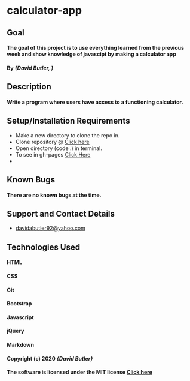 # calculator-app
## Goal 

#### The goal of this project is to use everything learned from the previous week and show knowledge of javascipt by making a calculator app
#### By _**{David Butler, }**_

## Description
#### Write a program where users have access to a functioning calculator.

## Setup/Installation Requirements
* Make a new directory to clone the repo in.
* Clone repository @ [Click here](https://github.com/davidabutler92/calculator-app.git)
* Open directory (code .) in terminal.
* To see in gh-pages [Click Here](https://davidabutler92.github.io/calculator-app/)  
* 

## Known Bugs 
#### There are no known bugs at the time.

## Support and Contact Details
* davidabutler92@yahoo.com

## Technologies Used 
#### HTML
#### CSS
#### Git 
#### Bootstrap
#### Javascript
#### jQuery 
#### Markdown

#### Copyright (c) 2020 **_{David Butler}_**
#### The software is licensed under the MIT license [Click here](LICENSE.md)

